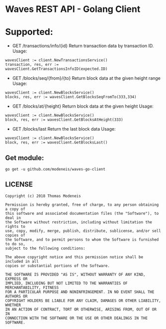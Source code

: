 # Waves REST API - Golang Client

# Supported:
* GET /transactions/info/{id}
Return transaction data by transaction ID.
Usage:
```
wavesClient := client.NewTransactionsService()
transaction, res, err := wavesClient.GetTransactionsInfoID(expected.ID)
```

* GET /blocks/seq/{from}/{to}
Return block data at the given height range
Usage:
```
wavesClient := client.NewBlocksService()
blocks, res, err := wavesClient.GetBlocksSeqFromTo(333,334)
```

* GET /blocks/at/{height}
Return block data at the given height
Usage:
```
wavesClient := client.NewBlocksService()
block, res, err := wavesClient.GetBlocksAtHeight(333)
```

* GET /blocks/last
Return the last block data
Usage:
```
wavesClient := client.NewBlocksService()
block, res, err := wavesClient.GetBlocksLast()
```

## Get module:
`go get -u github.com/modeneis/waves-go-client`


## LICENSE
```
Copyright (c) 2018 Thomas Modeneis

Permission is hereby granted, free of charge, to any person obtaining a copy of
this software and associated documentation files (the "Software"), to deal in
the Software without restriction, including without limitation the rights to
use, copy, modify, merge, publish, distribute, sublicense, and/or sell copies of
the Software, and to permit persons to whom the Software is furnished to do so,
subject to the following conditions:

The above copyright notice and this permission notice shall be included in all
copies or substantial portions of the Software.

THE SOFTWARE IS PROVIDED "AS IS", WITHOUT WARRANTY OF ANY KIND, EXPRESS OR
IMPLIED, INCLUDING BUT NOT LIMITED TO THE WARRANTIES OF MERCHANTABILITY, FITNESS
FOR A PARTICULAR PURPOSE AND NONINFRINGEMENT. IN NO EVENT SHALL THE AUTHORS OR
COPYRIGHT HOLDERS BE LIABLE FOR ANY CLAIM, DAMAGES OR OTHER LIABILITY, WHETHER
IN AN ACTION OF CONTRACT, TORT OR OTHERWISE, ARISING FROM, OUT OF OR IN
CONNECTION WITH THE SOFTWARE OR THE USE OR OTHER DEALINGS IN THE SOFTWARE.
```
